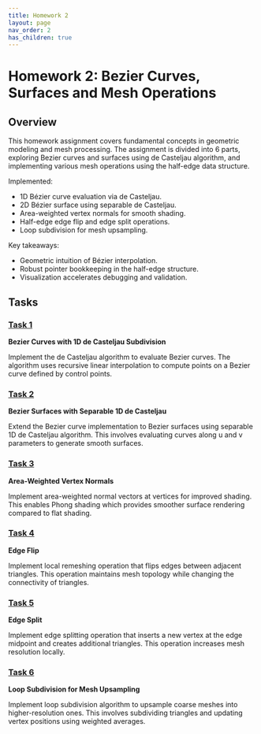 ```yaml
---
title: Homework 2
layout: page
nav_order: 2
has_children: true
---
```


# Homework 2: Bezier Curves, Surfaces and Mesh Operations

## Overview

This homework assignment covers fundamental concepts in geometric modeling and mesh processing. The assignment is divided into 6 parts, exploring Bezier curves and surfaces using de Casteljau algorithm, and implementing various mesh operations using the half-edge data structure.

Implemented:

- 1D Bézier curve evaluation via de Casteljau.
- 2D Bézier surface using separable de Casteljau.
- Area-weighted vertex normals for smooth shading.
- Half-edge edge flip and edge split operations.
- Loop subdivision for mesh upsampling.

Key takeaways:

- Geometric intuition of Bézier interpolation.
- Robust pointer bookkeeping in the half-edge structure.
- Visualization accelerates debugging and validation.

## Tasks

### [Task 1](Task1/)

**Bezier Curves with 1D de Casteljau Subdivision**

Implement the de Casteljau algorithm to evaluate Bezier curves. The algorithm uses recursive linear interpolation to compute points on a Bezier curve defined by control points.

### [Task 2](Task2/)

**Bezier Surfaces with Separable 1D de Casteljau**

Extend the Bezier curve implementation to Bezier surfaces using separable 1D de Casteljau algorithm. This involves evaluating curves along u and v parameters to generate smooth surfaces.

### [Task 3](Task3/)

**Area-Weighted Vertex Normals**

Implement area-weighted normal vectors at vertices for improved shading. This enables Phong shading which provides smoother surface rendering compared to flat shading.

### [Task 4](Task4/)

**Edge Flip**

Implement local remeshing operation that flips edges between adjacent triangles. This operation maintains mesh topology while changing the connectivity of triangles.

### [Task 5](Task5/)

**Edge Split**

Implement edge splitting operation that inserts a new vertex at the edge midpoint and creates additional triangles. This operation increases mesh resolution locally.

### [Task 6](Task6/)

**Loop Subdivision for Mesh Upsampling**

Implement loop subdivision algorithm to upsample coarse meshes into higher-resolution ones. This involves subdividing triangles and updating vertex positions using weighted averages.
